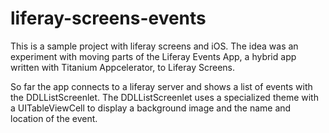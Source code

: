 # liferay-screens-events

This is a sample project with liferay screens and iOS. The idea was an experiment with moving parts of the Liferay Events App, a hybrid app written with Titanium Appcelerator, to Liferay Screens. 

So far the app connects to a liferay server and shows a list of events with the DDLListScreenlet. The DDLListScreenlet uses a specialized theme with a UITableViewCell to display a background image and the name and location of the event. 


